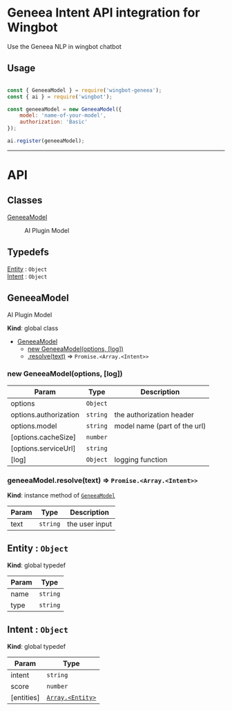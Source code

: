 # Geneea Intent API integration for Wingbot

Use the Geneea NLP in wingbot chatbot

## Usage

```javascript

const { GeneeaModel } = require('wingbot-geneea');
const { ai } = require('wingbot');

const geneeaModel = new GeneeaModel({
    model: 'name-of-your-model',
    authorization: 'Basic'
});

ai.register(geneeaModel);
```

-----------------

# API
## Classes

<dl>
<dt><a href="#GeneeaModel">GeneeaModel</a></dt>
<dd><p>AI Plugin Model</p>
</dd>
</dl>

## Typedefs

<dl>
<dt><a href="#Entity">Entity</a> : <code>Object</code></dt>
<dd></dd>
<dt><a href="#Intent">Intent</a> : <code>Object</code></dt>
<dd></dd>
</dl>

<a name="GeneeaModel"></a>

## GeneeaModel
AI Plugin Model

**Kind**: global class

* [GeneeaModel](#GeneeaModel)
    * [new GeneeaModel(options, [log])](#new_GeneeaModel_new)
    * [.resolve(text)](#GeneeaModel+resolve) ⇒ <code>Promise.&lt;Array.&lt;Intent&gt;&gt;</code>

<a name="new_GeneeaModel_new"></a>

### new GeneeaModel(options, [log])

| Param | Type | Description |
| --- | --- | --- |
| options | <code>Object</code> |  |
| options.authorization | <code>string</code> | the authorization header |
| options.model | <code>string</code> | model name (part of the url) |
| [options.cacheSize] | <code>number</code> |  |
| [options.serviceUrl] | <code>string</code> |  |
| [log] | <code>Object</code> | logging function |

<a name="GeneeaModel+resolve"></a>

### geneeaModel.resolve(text) ⇒ <code>Promise.&lt;Array.&lt;Intent&gt;&gt;</code>
**Kind**: instance method of [<code>GeneeaModel</code>](#GeneeaModel)

| Param | Type | Description |
| --- | --- | --- |
| text | <code>string</code> | the user input |

<a name="Entity"></a>

## Entity : <code>Object</code>
**Kind**: global typedef

| Param | Type |
| --- | --- |
| name | <code>string</code> |
| type | <code>string</code> |

<a name="Intent"></a>

## Intent : <code>Object</code>
**Kind**: global typedef

| Param | Type |
| --- | --- |
| intent | <code>string</code> |
| score | <code>number</code> |
| [entities] | [<code>Array.&lt;Entity&gt;</code>](#Entity) |

